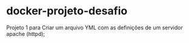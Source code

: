 # docker-projeto-desafio
Projeto 1 para Criar um arquivo YML com as definições de um servidor apache (httpd);
